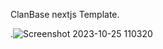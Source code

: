 ClanBase nextjs Template.



.![Screenshot 2023-10-25 110320](https://github.com/shadiflo/nxt13-beta-web/assets/92731974/af7d68fb-7db4-4e80-9240-9eabb1515312)
